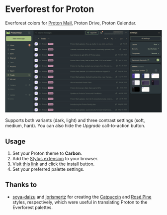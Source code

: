 # Everforest for Proton

Everforest colors for [Proton Mail](https://github.com/ProtonMail), Proton Drive, Proton Calendar.

![ProtonMail with Everforest colors](assets/screenshot.png)

Supports both variants (dark, light) and three contrast settings (soft, medium, hard). You can also hide the _Upgrade_ call-to-action button.

## Usage

1. Set your Proton theme to **Carbon**.
2. Add the [Stylus extension](https://github.com/openstyles/stylus) to your browser.
3. Visit [this link](https://github.com/isaac-8601/proton-everforest/raw/main/everforest.user.css) and click the install button.
4. Set your preferred palette settings.

## Thanks to

- [soya-daizu](https://github.com/soya-daizu) and [jorismertz](https://github.com/jorismertz) for creating the [Catpuccin](https://github.com/catppuccin/userstyles/tree/main/styles/proton) and [Rosé Pine](https://github.com/rose-pine/userstyles/tree/main/proton) styles, respectively, which were useful in translating Proton to the Everforest palettes.